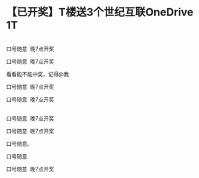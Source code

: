 # 【已开奖】T楼送3个世纪互联OneDrive 1T


<br />
口号随意&nbsp;&nbsp;晚7点开奖

口号随意&nbsp;&nbsp;晚7点开奖<img id="aimg_NdJO0" onclick="zoom(this, this.src, 0, 0, 0)" class="zoom" src="https://cdn.jsdelivr.net/gh/hishis/forum-master/public/images/patch.gif" onmouseover="img_onmouseoverfunc(this)" onload="thumbImg(this)" border="0" alt="" />

看看能不能中奖，记得@我

口号随意&nbsp;&nbsp;晚7点开奖

口号随意&nbsp;&nbsp;晚7点开奖

<br />
口号随意&nbsp;&nbsp;晚7点开奖

口号随意&nbsp;&nbsp;晚7点开奖<br />


口号随意。

口号随意

口号随意&nbsp;&nbsp;晚7点开奖
